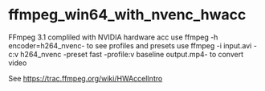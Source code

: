 # ffmpeg_win64_with_nvenc_hwacc
FFmpeg 3.1 compliled with NVIDIA hardware acc
use ffmpeg -h encoder=h264_nvenc- to see profiles and presets
use ffmpeg -i input.avi -c:v h264_nvenc -preset fast -profile:v baseline output.mp4- to convert video


See https://trac.ffmpeg.org/wiki/HWAccelIntro
